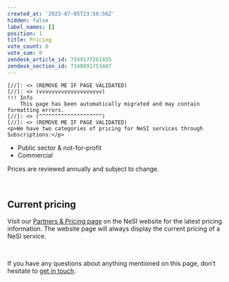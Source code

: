 ```yaml
---
created_at: '2023-07-05T23:56:56Z'
hidden: false
label_names: []
position: 1
title: Pricing
vote_count: 0
vote_sum: 0
zendesk_article_id: 7349177261455
zendesk_section_id: 7348891753487
---
```



    [//]: <> (REMOVE ME IF PAGE VALIDATED)
    [//]: <> (vvvvvvvvvvvvvvvvvvvv)
    !!! Info
        This page has been automatically migrated and may contain formatting errors.
    [//]: <> (^^^^^^^^^^^^^^^^^^^^)
    [//]: <> (REMOVE ME IF PAGE VALIDATED)
    <p>We have two categories of pricing for NeSI services through Subscriptions:</p>
<ul>
<li>Public sector &amp; not-for-profit</li>
<li>Commercial</li>
</ul>
<p>Prices are reviewed annually and subject to change.</p>
<p> </p>
<h2>Current pricing</h2>
<p>Visit our<span> </span><a href="https://www.nesi.org.nz/community/partners-pricing#subscriptions">Partners &amp; Pricing page</a><span> </span>on the NeSI website for the latest pricing information. The website page will always display the current pricing of a NeSI service.</p>
<p> </p>
<p>If you have any questions about anything mentioned on this page, don’t hesitate to<span> </span><a href="mailto:info@nesi.org.nz">get in touch</a>.</p>
<p> </p>
